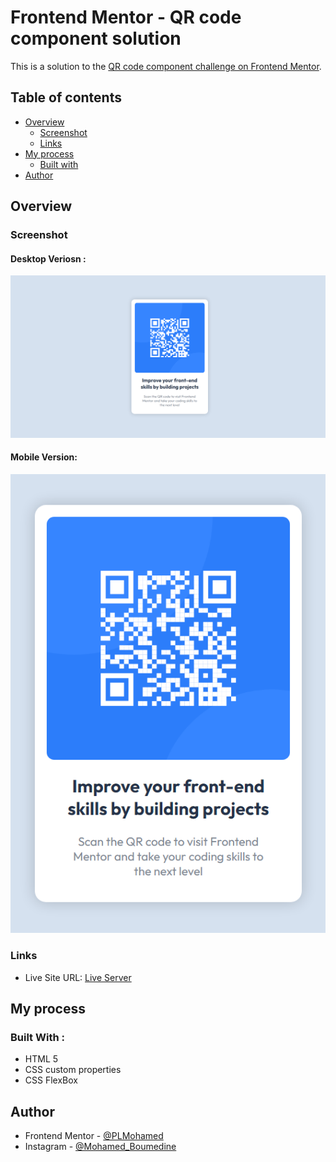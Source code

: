 # Frontend Mentor - QR code component solution

This is a solution to the [QR code component challenge on Frontend Mentor](https://www.frontendmentor.io/challenges/qr-code-component-iux_sIO_H).

## Table of contents

- [Overview](#overview)
  - [Screenshot](#screenshot)
  - [Links](#links)
- [My process](#my-process)
  - [Built with](#built-with)
- [Author](#author)

## Overview

### Screenshot

#### Desktop Veriosn :

![](./images/Desktop.png)

#### Mobile Version:

![](./images/Mobile.png)

### Links

- Live Site URL: [Live Server](https://plmohamed.github.io/QR-code-component/)

## My process

### Built With :
  * HTML 5
  * CSS custom properties
  * CSS FlexBox

## Author

  - Frontend Mentor - [@PLMohamed](https://www.frontendmentor.io/profile/PLMohamed)
  - Instagram - [@Mohamed_Boumedine](https://www.instagram.com/mohamed_boumedine/)

